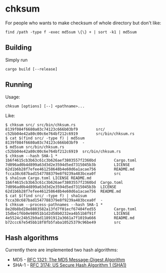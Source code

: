 # chksum

For people who wants to make checksum of whole directory but don't like:

    find /path -type f -exec md5sum \{\} + | sort -k1 | md5sum

## Building

Simply run

    cargo build [--release]

## Running

Usage:

    chksum [options] [--] <pathname>...

Like:

    $ chksum src/ src/bin/chksum.rs
    8139f084f6680a03c74123c666b03bf9        src/
    c52bb04e42a80c00c6e764bf212c6919        src/bin/chksum.rs
    $ cat $(find src/ -type f) | md5sum
    8139f084f6680a03c74123c666b03bf9  -
    $ md5sum src/bin/chksum.rs
    c52bb04e42a80c00c6e764bf212c6919  src/bin/chksum.rs
    $ chksum --hash SHA-1 *
    1b6f4615cb3b63c61c3b626aef3803557f2360bd        Cargo.toml
    7d096ad0b4d899a63d3d2e3594d5ed7315045b3b        LICENSE
    62d1b6b28f7efee461258648b4e60d6a1acae756        README.md
    fcca38c687bad1547788379e8f9239a483bcea0f        src
    $ sha1sum Cargo.toml LICENSE README.md
    1b6f4615cb3b63c61c3b626aef3803557f2360bd  Cargo.toml
    7d096ad0b4d899a63d3d2e3594d5ed7315045b3b  LICENSE
    62d1b6b28f7efee461258648b4e60d6a1acae756  README.md
    $ cat $(find src/ -type f) | sha1sum
    fcca38c687bad1547788379e8f9239a483bcea0f  -
    $ chksum --process-pathnames --hash SHA-1 *
    8e20b8bd28e8883582a13fd7f01ecf67404fed55        Cargo.toml
    15dbe1f6b0e98951b1d2d58b0232ea4b51b8f91f        LICENSE
    4e5524c24b52b9ad11891912a3661a7f1019a666        README.md
    b72ccc67e545bb18f8fb5faba10525379c96be49        src

## Hash algorithms

Currently there are implemented two hash algorithms:
 * MD5 - [RFC 1321: The MD5 Message-Digest Algorithm](https://tools.ietf.org/html/rfc1321)
 * SHA-1 - [RFC 3174: US Secure Hash Algorithm 1 (SHA1)](https://tools.ietf.org/html/rfc3174)
